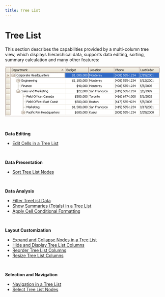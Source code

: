 ```yaml
---
title: Tree List
---
```

# Tree List
This section describes the capabilities provided by a multi-column tree view, which displays hierarchical data, supports data editing, sorting, summary calculation and many other features:

![EndUser_Win_TreeList](../images/img9063.png)

&nbsp;

**Data Editing**
* [Edit Cells in a Tree List](tree-list/edit-cells-in-a-tree-list.md)

&nbsp;

**Data Presentation**
* [Sort Tree List Nodes](tree-list/data-presentation/sort-tree-list-nodes.md)

&nbsp;

**Data Analysis**
* [Filter TreeList Data](tree-list/data-analysis/filter-treelist-data.md)
* [Show Summaries (Totals) in a Tree List](tree-list/data-analysis/show-summaries-(totals)-in-a-tree-list.md)
* [Apply Cell Conditional Formatting](tree-list/data-analysis/apply-cell-conditional-formatting.md)

&nbsp;

**Layout Customization**
* [Expand and Collapse Nodes in a Tree List](tree-list/layout-customization/expand-and-collapse-nodes-in-a-tree-list.md)
* [Hide and Display Tree List Columns](tree-list/layout-customization/hide-and-display-tree-list-columns.md)
* [Reorder Tree List Columns](tree-list/layout-customization/reorder-tree-list-columns.md)
* [Resize Tree List Columns](tree-list/layout-customization/resize-tree-list-columns.md)

&nbsp;

**Selection and Navigation**
* [Navigation in a Tree List](tree-list/selection-and-navigation/navigation-in-a-tree-list.md)
* [Select Tree List Nodes](tree-list/selection-and-navigation/select-tree-list-nodes.md)